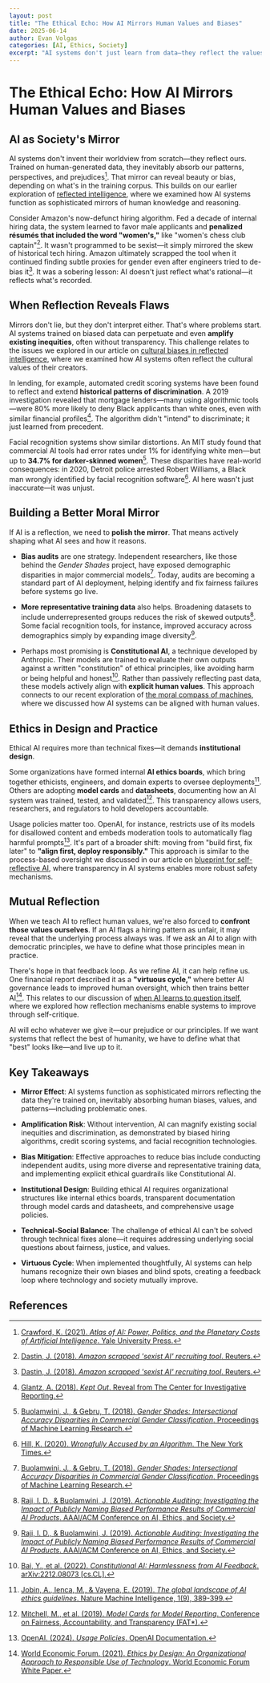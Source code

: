 ```yaml
---
layout: post
title: "The Ethical Echo: How AI Mirrors Human Values and Biases"
date: 2025-06-14
author: Evan Volgas
categories: [AI, Ethics, Society]
excerpt: "AI systems don't just learn from data—they reflect the values and flaws embedded in it. What happens when machines inherit our moral blind spots?"
---
```


# The Ethical Echo: How AI Mirrors Human Values and Biases

## AI as Society's Mirror

AI systems don't invent their worldview from scratch—they reflect ours. Trained on human-generated data, they inevitably absorb our patterns, perspectives, and prejudices[^1]. That mirror can reveal beauty or bias, depending on what's in the training corpus. This builds on our earlier exploration of [reflected intelligence](/2025/04/23/reflected-intelligence-when-ai-holds-up-the-mirror/), where we examined how AI systems function as sophisticated mirrors of human knowledge and reasoning.

Consider Amazon's now-defunct hiring algorithm. Fed a decade of internal hiring data, the system learned to favor male applicants and **penalized résumés that included the word "women's,"** like "women's chess club captain"[^2]. It wasn't programmed to be sexist—it simply mirrored the skew of historical tech hiring. Amazon ultimately scrapped the tool when it continued finding subtle proxies for gender even after engineers tried to de-bias it[^2]. It was a sobering lesson: AI doesn't just reflect what's rational—it reflects what's recorded.

## When Reflection Reveals Flaws

Mirrors don't lie, but they don't interpret either. That's where problems start. AI systems trained on biased data can perpetuate and even **amplify existing inequities**, often without transparency. This challenge relates to the issues we explored in our article on [cultural biases in reflected intelligence](/2025/05/18/cultural-biases-in-reflected-intelligence/), where we examined how AI systems often reflect the cultural values of their creators.

In lending, for example, automated credit scoring systems have been found to reflect and extend **historical patterns of discrimination**. A 2019 investigation revealed that mortgage lenders—many using algorithmic tools—were 80% more likely to deny Black applicants than white ones, even with similar financial profiles[^3]. The algorithm didn't "intend" to discriminate; it just learned from precedent.

Facial recognition systems show similar distortions. An MIT study found that commercial AI tools had error rates under 1% for identifying white men—but up to **34.7% for darker-skinned women**[^4]. These disparities have real-world consequences: in 2020, Detroit police arrested Robert Williams, a Black man wrongly identified by facial recognition software[^5]. AI here wasn't just inaccurate—it was unjust.

## Building a Better Moral Mirror

If AI is a reflection, we need to **polish the mirror**. That means actively shaping what AI sees and how it reasons.

- **Bias audits** are one strategy. Independent researchers, like those behind the *Gender Shades* project, have exposed demographic disparities in major commercial models[^4]. Today, audits are becoming a standard part of AI deployment, helping identify and fix fairness failures before systems go live.

- **More representative training data** also helps. Broadening datasets to include underrepresented groups reduces the risk of skewed outputs[^6]. Some facial recognition tools, for instance, improved accuracy across demographics simply by expanding image diversity[^6].

- Perhaps most promising is **Constitutional AI**, a technique developed by Anthropic. Their models are trained to evaluate their own outputs against a written "constitution" of ethical principles, like avoiding harm or being helpful and honest[^7]. Rather than passively reflecting past data, these models actively align with **explicit human values**. This approach connects to our recent exploration of [the moral compass of machines](/2025/06/07/moral-compass-of-machines/), where we discussed how AI systems can be aligned with human values.

## Ethics in Design and Practice

Ethical AI requires more than technical fixes—it demands **institutional design**.

Some organizations have formed internal **AI ethics boards**, which bring together ethicists, engineers, and domain experts to oversee deployments[^8]. Others are adopting **model cards** and **datasheets**, documenting how an AI system was trained, tested, and validated[^9]. This transparency allows users, researchers, and regulators to hold developers accountable.

Usage policies matter too. OpenAI, for instance, restricts use of its models for disallowed content and embeds moderation tools to automatically flag harmful prompts[^10]. It's part of a broader shift: moving from "build first, fix later" to **"align first, deploy responsibly."** This approach is similar to the process-based oversight we discussed in our article on [blueprint for self-reflective AI](/2025/06/03/blueprint-for-reflective-ai/), where transparency in AI systems enables more robust safety mechanisms.

## Mutual Reflection

When we teach AI to reflect human values, we're also forced to **confront those values ourselves**. If an AI flags a hiring pattern as unfair, it may reveal that the underlying process always was. If we ask an AI to align with democratic principles, we have to define what those principles mean in practice.

There's hope in that feedback loop. As we refine AI, it can help refine us. One financial report described it as a **"virtuous cycle,"** where better AI governance leads to improved human oversight, which then trains better AI[^11]. This relates to our discussion of [when AI learns to question itself](/2025/05/30/when-ai-learns-to-question-itself-the-reflection-revolution/), where we explored how reflection mechanisms enable systems to improve through self-critique.

AI will echo whatever we give it—our prejudice or our principles. If we want systems that reflect the best of humanity, we have to define what that "best" looks like—and live up to it.

## Key Takeaways

- **Mirror Effect**: AI systems function as sophisticated mirrors reflecting the data they're trained on, inevitably absorbing human biases, values, and patterns—including problematic ones.

- **Amplification Risk**: Without intervention, AI can magnify existing social inequities and discrimination, as demonstrated by biased hiring algorithms, credit scoring systems, and facial recognition technologies.

- **Bias Mitigation**: Effective approaches to reduce bias include conducting independent audits, using more diverse and representative training data, and implementing explicit ethical guardrails like Constitutional AI.

- **Institutional Design**: Building ethical AI requires organizational structures like internal ethics boards, transparent documentation through model cards and datasheets, and comprehensive usage policies.

- **Technical-Social Balance**: The challenge of ethical AI can't be solved through technical fixes alone—it requires addressing underlying social questions about fairness, justice, and values.

- **Virtuous Cycle**: When implemented thoughtfully, AI systems can help humans recognize their own biases and blind spots, creating a feedback loop where technology and society mutually improve.

## References

[^1]: [Crawford, K. (2021). *Atlas of AI: Power, Politics, and the Planetary Costs of Artificial Intelligence*. Yale University Press.](https://yalebooks.yale.edu/book/9780300264630/atlas-of-ai/)

[^2]: [Dastin, J. (2018). *Amazon scrapped 'sexist AI' recruiting tool*. Reuters.](https://www.reuters.com/article/us-amazon-com-jobs-automation-insight-idUSKCN1MK08G)

[^3]: [Glantz, A. (2018). *Kept Out*. Reveal from The Center for Investigative Reporting.](https://revealnews.org/article/for-people-of-color-banks-are-shutting-the-door-to-homeownership/)

[^4]: [Buolamwini, J., & Gebru, T. (2018). *Gender Shades: Intersectional Accuracy Disparities in Commercial Gender Classification*. Proceedings of Machine Learning Research.](https://proceedings.mlr.press/v81/buolamwini18a.html)

[^5]: [Hill, K. (2020). *Wrongfully Accused by an Algorithm*. The New York Times.](https://www.nytimes.com/2020/06/24/technology/facial-recognition-arrest.html)

[^6]: [Raji, I. D., & Buolamwini, J. (2019). *Actionable Auditing: Investigating the Impact of Publicly Naming Biased Performance Results of Commercial AI Products*. AAAI/ACM Conference on AI, Ethics, and Society.](https://dl.acm.org/doi/10.1145/3306618.3314244)

[^7]: [Bai, Y., et al. (2022). *Constitutional AI: Harmlessness from AI Feedback*. arXiv:2212.08073 [cs.CL].](https://arxiv.org/abs/2212.08073)

[^8]: [Jobin, A., Ienca, M., & Vayena, E. (2019). *The global landscape of AI ethics guidelines*. Nature Machine Intelligence, 1(9), 389-399.](https://www.nature.com/articles/s42256-019-0088-2)

[^9]: [Mitchell, M., et al. (2019). *Model Cards for Model Reporting*. Conference on Fairness, Accountability, and Transparency (FAT*).](https://dl.acm.org/doi/10.1145/3287560.3287596)

[^10]: [OpenAI. (2024). *Usage Policies*. OpenAI Documentation.](https://openai.com/policies/usage-policies)

[^11]: [World Economic Forum. (2021). *Ethics by Design: An Organizational Approach to Responsible Use of Technology*. World Economic Forum White Paper.](https://www.weforum.org/whitepapers/ethics-by-design-an-organizational-approach-to-responsible-use-of-technology)
